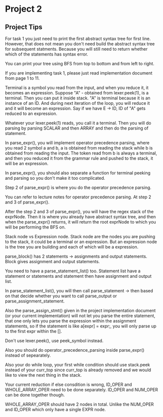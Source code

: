 # Project 2

## Project Tips

For task 1 you just need to print the first abstract syntax tree for first line. However, that does not mean you don't need build the abstract syntax tree for subsequent statments. Because you will still need to return whether which of the statements has syntax error.

You can print your tree using BFS from top to bottom and from left to right.

If you are implementing task 1, please just read implementation document from page 1 to 11.

Terminal is a symbol you read from the input, and when you reduce it, it becomes an expression. Suppose "A" - obtained from lexer.peek(1), is a terminal. Then you can put it inside stack. "A" is terminal because it is an instance of an ID. And during next iteration of the loop, you will reduce it and it will become an expression. Say if we have E -> ID, ID of "A" gets reduced to an expression.

Whatever your lexer.peek(1) reads, you call it a terminal. Then you will do parsing by parsing SCALAR and then ARRAY and then do the parsing of statement.

In parse_expr(), you will implement operator precedence parsing, where you read 2 symbol a and b, a is obtained from reading the stack while b is obtained from reading the input. The token read from b is always a terminal, and then you reduced it from the grammar rule and pushed to the stack, it will be an expression.

In parse_expr(), you should also separate a function for terminal peeking and parsing so you don't make it too complicated.

Step 2 of parse_expr() is where you do the operator precedence parsing.

You can refer to lecture notes for operator precedence parsing. At step 2 and 3 of parse_expr().

After the step 2 and 3 of parse_expr(), you will have the regex stack of the exprNode. Then it is where you already have abstract syntax tree, and then when the parse_expr() returns, it will return the root exprNode to which you will be performing the BFS on.

Stack node vs Expression node. Stack node are the nodes you are pushing to the stack, it could be a terminal or an expression. But an expression node is the tree you are building and each of which will be a expression.

parse_block() has 2 statements -> assignments and output statements. Block gives assignment and output statements.

You need to have a parse_statement_list() too. Statement list have a statement or statements and statement then have assignment and output list.

In parse_statement_list(), you will then call parse_statement -> then based on that decide whether you want to call parse_output or parse_assignment_statement.

Also the parse_assign_stmt() given in the project implementation document (or your current implementation) will not let you parse the entire statement, that one only lets you parse the expression within the assignment statements, so if the statement is like a[expr] = expr;, you will only parse up to the first expr within the [].

Don't use lexer.peek(), use peek_symbol instead.

Also you should do operator_precedence_parsing inside parse_expr() instead of sepearately.

Also your do while loop, your first while condition should use stack.peek instead of your curr_top since curr_top is already removed and we would like to view the next thing in the stack.

Your current reduction if else consdition is wrong, ID_OPER and WHOLE_ARRAY_OPER need to be done separately. ID_OPER and NUM_OPER can be done together though.

WHOLE_ARRAY_OPER should have 2 nodes in total. Unlike the NUM_OPER and ID_OPER which only have a single EXPR node.
